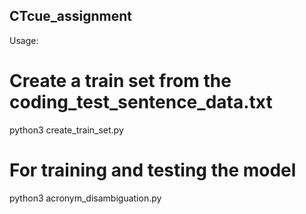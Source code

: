 ## CTcue_assignment

Usage:

# Create a train set from the coding_test_sentence_data.txt
python3 create_train_set.py

# For training and testing the model
python3 acronym_disambiguation.py
